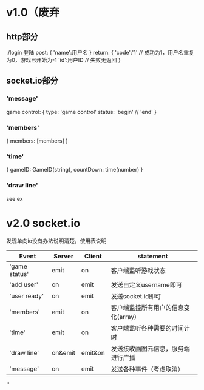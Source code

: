 # v1.0（废弃

## http部分

./login 登陆 post: { 'name':用户名 } return: { 'code':'1' // 成功为1，用户名重复为0，游戏已开始为-1 'id':用户ID // 失败无返回 }


## socket.io部分

### 'message'

game control: { type: 'game control' status: 'begin' // 'end' }

### 'members'

{ members: [members] }

### 'time'

{ gameID: GameID(string), countDown: time(number) }

### 'draw line'

see ex

# v2.0 socket.io

发现单向io没有办法说明清楚，使用表说明

Event|Server|Client|statement
------------ | ------------- | ------------ | -------------
'game status'|emit|on|客户端监听游戏状态
'add user'|on|emit|发送自定义username即可
'user ready'|on|emit|发送socket.id即可
'members'|emit|on|客户端监控所有用户的信息变化(array)
'time'|emit|on|客户端监听各种需要的时间计时
'draw line'|on&emit|emit&on|发送接收画图元信息，服务端进行广播
'message'|on|emit|发送各种事件（考虑取消）
''
